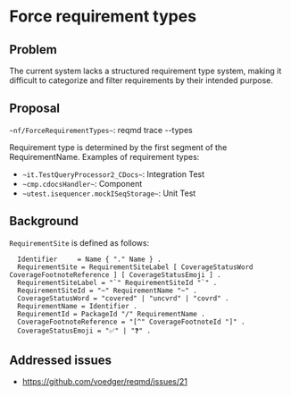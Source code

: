 # Force requirement types

## Problem

The current system lacks a structured requirement type system, making it difficult to categorize and filter requirements by their intended purpose.

## Proposal

`~nf/ForceRequirementTypes~`: reqmd trace --types <type list>

Requirement type is determined by the first segment of the RequirementName. Examples of requirement types:

- `~it.TestQueryProcessor2_CDocs~`: Integration Test
- `~cmp.cdocsHandler~`: Component
- `~utest.isequencer.mockISeqStorage~`: Unit Test

## Background

`RequirementSite` is defined as follows:

```ebnf
  Identifier     = Name { "." Name } .
  RequirementSite = RequirementSiteLabel [ CoverageStatusWord CoverageFootnoteReference ] [ CoverageStatusEmoji ] .
  RequirementSiteLabel = "`" RequirementSiteId "`" .
  RequirementSiteId = "~" RequirementName "~" .
  CoverageStatusWord = "covered" | "uncvrd" | "covrd" .
  RequirementName = Identifier .
  RequirementId = PackageId "/" RequirementName .
  CoverageFootnoteReference = "[^" CoverageFootnoteId "]" .
  CoverageStatusEmoji = "✅" | "❓" .
```

## Addressed issues

- https://github.com/voedger/reqmd/issues/21
